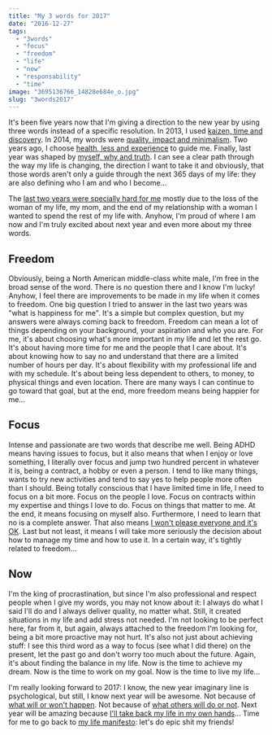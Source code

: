 ```yaml
---
title: "My 3 words for 2017"
date: "2016-12-27"
tags: 
  - "3words"
  - "focus"
  - "freedom"
  - "life"
  - "now"
  - "responsability"
  - "time"
image: "3695136766_14828e684e_o.jpg"
slug: "3words2017"
---
```


It's been five years now that I'm giving a direction to the new year by using three words instead of a specific resolution. In 2013, I used [kaizen, time and discovery](https://fred.dev/my-3-words-for-2013/). In 2014, my words were [quality, impact and minimalism](http://fred.dev/my-3-words-for-2014/). Two years ago, I choose [health, less and experience](https://fred.dev/my-3-words-for-2015/) to guide me. Finally, last year was shaped by [myself, why and truth](https://fred.dev/my-3-words-for-2015/). I can see a clear path through the way my life is changing, the direction I want to take it and obviously, that those words aren't only a guide through the next 365 days of my life: they are also defining who I am and who I become...

The [last two years were specially hard for me](https://fred.dev/the-day-i-wanted-to-kill-myself/) mostly due to the loss of the woman of my life, my mom, and the end of my relationship with a woman I wanted to spend the rest of my life with. Anyhow, I'm proud of where I am now and I'm truly excited about next year and even more about my three words.

## Freedom

Obviously, being a North American middle-class white male, I'm free in the broad sense of the word. There is no question there and I know I'm lucky! Anyhow, I feel there are improvements to be made in my life when it comes to freedom. One big question I tried to answer in the last two years was "what is happiness for me". It's a simple but complex question, but my answers were always coming back to freedom. Freedom can mean a lot of things depending on your background, your aspiration and who you are. For me, it's about choosing what's more important in my life and let the rest go. It's about having more time for me and the people that I care about. It's about knowing how to say no and understand that there are a limited number of hours per day. It's about flexibility with my professional life and with my schedule. It's about being less dependent to others, to money, to physical things and even location. There are many ways I can continue to go toward that goal, but at the end, more freedom means being happier for me...

## Focus

Intense and passionate are two words that describe me well. Being ADHD means having issues to focus, but it also means that when I enjoy or love something, I literally over focus and jump two hundred percent in whatever it is, being a contract, a hobby or even a person. I tend to like many things, wants to try new activities and tend to say yes to help people more often than I should. Being totally conscious that I have limited time in life, I need to focus on a bit more. Focus on the people I love. Focus on contracts within my expertise and things I love to do. Focus on things that matter to me. At the end, it means focusing on myself also. Furthermore, I need to learn that no is a complete answer. That also means [I won't please everyone and it's OK](http://fred.dev/you-cant-please-everyone-get-over-it/). Last but not least, it means I will take more seriously the decision about how to manage my time and how to use it. In a certain way, it's tightly related to freedom...

## Now

I'm the king of procrastination, but since I'm also professional and respect people when I give my words, you may not know about it: I always do what I said I'll do and I always deliver quality, no matter what. Still, it created situations in my life and add stress not needed. I'm not looking to be perfect here, far from it, but again, always attached to the freedom I'm looking for, being a bit more proactive may not hurt. It's also not just about achieving stuff: I see this third word as a way to focus (see what I did there) on the present, let the past go and don't worry too much about the future. Again, it's about finding the balance in my life. Now is the time to achieve my dream. Now is the time to work on my goal. Now is the time to live my life...

I'm really looking forward to 2017: I know, the new year imaginary line is psychological, but still, I know next year will be awesome. Not because of [what will or won't happen](https://fred.dev/shit-happens-so-what/). Not because of [what others will do or not](https://fred.dev/stop-blaming-others/). Next year will be amazing because [I'll take back my life in my own hands](https://fred.dev/stop-being-a-pussy-and-take-the-control-of-your-life/)... Time for me to go back to [my life manifesto](http://fred.dev/my-life-manifesto-v3/): let's do epic shit my friends!
